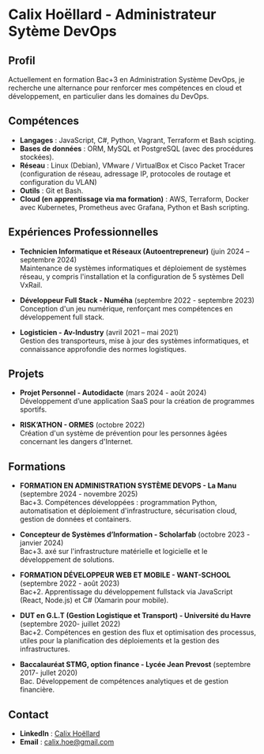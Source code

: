 # Calix Hoëllard - Administrateur Sytème DevOps 

## Profil
Actuellement en formation Bac+3 en Administration Système DevOps, je recherche une alternance pour renforcer mes compétences en cloud et développement, en particulier dans les domaines du DevOps.

## Compétences
- **Langages** : JavaScript, C#, Python, Vagrant, Terraform et Bash scipting.
- **Bases de données** : ORM, MySQL et PostgreSQL (avec des procédures stockées).
- **Réseau** : Linux (Debian), VMware / VirtualBox et Cisco Packet Tracer (configuration de réseau, adressage IP, protocoles de routage et configuration du VLAN)
- **Outils** : Git et Bash.
- **Cloud (en apprentissage via ma formation)** : AWS, Terraform, Docker avec Kubernetes, Prometheus avec Grafana, Python et Bash scripting.

## Expériences Professionnelles
- **Technicien Informatique et Réseaux (Autoentrepreneur)** (juin 2024 – septembre 2024)  
  Maintenance de systèmes informatiques et déploiement de systèmes réseau, y compris l'installation et la configuration de 5 systèmes Dell VxRail.

- **Développeur Full Stack - Numéha** (septembre 2022 - septembre 2023)  
  Conception d'un jeu numérique, renforçant mes compétences en développement full stack.

- **Logisticien - Av-Industry** (avril 2021 – mai 2021)  
  Gestion des transporteurs, mise à jour des systèmes informatiques, et connaissance approfondie des normes logistiques.
  
## Projets
- **Projet Personnel - Autodidacte** (mars 2024 - août 2024)  
  Développement d’une application SaaS pour la création de programmes sportifs.

- **RISK’ATHON - ORMES** (octobre 2022)  
  Création d'un système de prévention pour les personnes âgées concernant les dangers d'Internet.

## Formations
- **FORMATION EN ADMINISTRATION SYSTÈME DEVOPS - La Manu** (septembre 2024 - novembre 2025)  
  Bac+3. Compétences développées : programmation Python, automatisation et déploiement d'infrastructure, sécurisation cloud, gestion de données et containers.

- **Concepteur de Systèmes d’Information - Scholarfab** (octobre 2023 - janvier 2024)  
  Bac+3. axé sur l'infrastructure matérielle et logicielle et le développement de solutions.

- **FORMATION DÉVELOPPEUR WEB ET MOBILE - WANT-SCHOOL** (septembre 2022 - août 2023)  
  Bac+2. Apprentissage du développement fullstack via JavaScript (React, Node.js) et C# (Xamarin pour mobile).

- **DUT en G.L.T (Gestion Logistique et Transport) - Université du Havre** (septembre 2020- juillet 2022)  
  Bac+2. Compétences en gestion des flux et optimisation des processus, utiles pour la planification des déploiements et la gestion des infrastructures.

- **Baccalauréat STMG, option finance - Lycée Jean Prevost** (septembre 2017- jullet 2020)  
  Bac. Développement de compétences analytiques et de gestion financière.

## Contact
- **LinkedIn** : [Calix Hoëllard](https://www.linkedin.com/in/calix-hoëllard-ab4516242/)
- **Email** : calix.hoe@gmail.com
